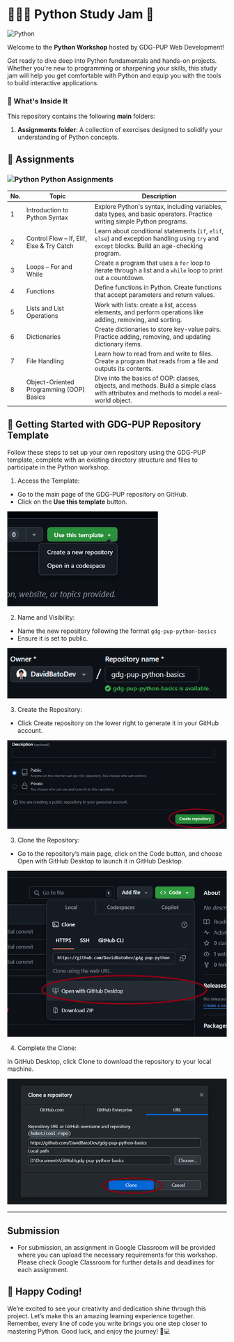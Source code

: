 # 🧑🏻‍💻 Python Study Jam 🚀

![Python](https://img.shields.io/badge/Python-3776AB?style=for-the-badge&logo=python&logoColor=white)

Welcome to the **Python Workshop** hosted by GDG-PUP Web Development!

Get ready to dive deep into Python fundamentals and hands-on projects. Whether you're new to programming or sharpening your skills, this study jam will help you get comfortable with Python and equip you with the tools to build interactive applications.

### 👀 What's Inside It

This repository contains the following **main** folders:

1. **Assignments folder**: A collection of exercises designed to solidify your understanding of Python concepts.

## 📅 Assignments

### ![Python](https://img.shields.io/badge/Python-3776AB?style=for-the-badge&logo=python&logoColor=white) Python Assignments

| No. | Topic                                     | Description                                                                                                                                      |
| --- | ----------------------------------------- | ------------------------------------------------------------------------------------------------------------------------------------------------ |
| 1   | Introduction to Python Syntax             | Explore Python's syntax, including variables, data types, and basic operators. Practice writing simple Python programs.                          |
| 2   | Control Flow – If, Elif, Else & Try Catch | Learn about conditional statements (`if`, `elif`, `else`) and exception handling using `try` and `except` blocks. Build an age-checking program. |
| 3   | Loops – For and While                     | Create a program that uses a `for` loop to iterate through a list and a `while` loop to print out a countdown.                                   |
| 4   | Functions                                 | Define functions in Python. Create functions that accept parameters and return values.                                                           |
| 5   | Lists and List Operations                 | Work with lists: create a list, access elements, and perform operations like adding, removing, and sorting.                                      |
| 6   | Dictionaries                              | Create dictionaries to store key-value pairs. Practice adding, removing, and updating dictionary items.                                          |
| 7   | File Handling                             | Learn how to read from and write to files. Create a program that reads from a file and outputs its contents.                                     |
| 8   | Object-Oriented Programming (OOP) Basics  | Dive into the basics of OOP: classes, objects, and methods. Build a simple class with attributes and methods to model a real-world object.       |

## 🌟 Getting Started with GDG-PUP Repository Template

Follow these steps to set up your own repository using the GDG-PUP template, complete with an existing directory structure and files to participate in the Python workshop.

1. Access the Template:

- Go to the main page of the GDG-PUP repository on GitHub.
- Click on the **Use this template** button.

![Step 1](./Assets/Images/Setup/1.png)

2. Name and Visibility:

- Name the new repository following the format `gdg-pup-python-basics`
- Ensure it is set to public.

![Step 2](./Assets/Images/Setup/2.png)

3. Create the Repository:

- Click Create repository on the lower right to generate it in your GitHub account.

![Step 2](./Assets/Images/Setup/3.png)

3. Clone the Repository:

- Go to the repository’s main page, click on the Code button, and choose Open with GitHub Desktop to launch it in GitHub Desktop.

![Step 3](./Assets/Images/Setup/4.png)

4. Complete the Clone:

In GitHub Desktop, click Clone to download the repository to your local machine.

![Step 4](./Assets/Images/Setup/5.png)

---

## Submission

- For submission, an assignment in Google Classroom will be provided where you can upload the necessary requirements for this workshop. Please check Google Classroom for further details and deadlines for each assignment.

## 🎉 Happy Coding!

We’re excited to see your creativity and dedication shine through this project. Let’s make this an amazing learning experience together. Remember, every line of code you write brings you one step closer to mastering Python. Good luck, and enjoy the journey! 🚀💻
